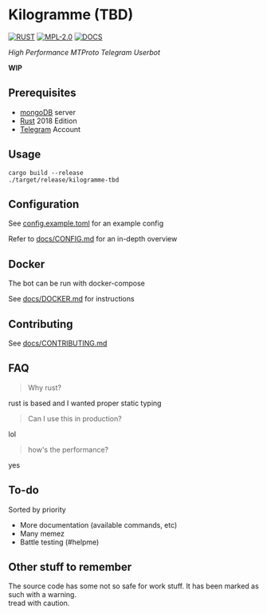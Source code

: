 # Kilogramme (TBD)

[![RUST](https://img.shields.io/badge/made%20with-RUST-red.svg?style=for-the-badge&logo=rust)](https://www.rust-lang.org/)
[![MPL-2.0](https://img.shields.io/badge/license%20-MPL--2.0-white.svg?style=for-the-badge&logo=mozilla)](https://spdx.org/licenses/MPL-2.0.html)
[![DOCS](https://img.shields.io/github/actions/workflow/status/rupansh/kilogramme-tbd/docs.yml?branch=master&style=for-the-badge&logo=read-the-docs&logoColor=white&label=docs)](https://rupansh.github.io/kilogramme-tbd/kilogramme_tbd/)

*High Performance MTProto Telegram Userbot*

**WIP**

## Prerequisites
- [mongoDB](https://docs.mongodb.com/manual/installation/) server
- [Rust](https://www.rust-lang.org/) 2018 Edition
- [Telegram](https://telegram.org/) Account

## Usage

```shell
cargo build --release
./target/release/kilogramme-tbd
```

## Configuration

See [config.example.toml](config.example.toml) for an example config

Refer to [docs/CONFIG.md](docs/CONFIG.md) for an in-depth overview

## Docker

The bot can be run with docker-compose

See [docs/DOCKER.md](docs/DOCKER.md) for instructions

## Contributing

See [docs/CONTRIBUTING.md](docs/CONTRIBUTING.md)

## FAQ

> Why rust?

rust is based and I wanted proper static typing  
> Can I use this in production?

lol  
> how's the performance?

yes

## To-do

Sorted by priority

- More documentation (available commands, etc)
- Many memez
- Battle testing (#helpme)

## Other stuff to remember

The source code has some not so safe for work stuff. It has been marked as such with a warning.  
tread with caution.
